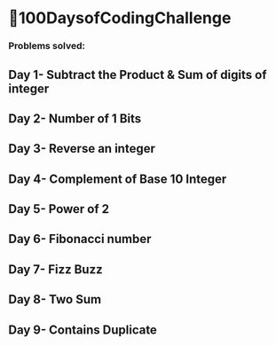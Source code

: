 <h1>🚀100DaysofCodingChallenge</h1>
<h3>Problems solved:</h3>
<h2><b>Day 1-</b> Subtract the Product & Sum of digits of integer </h2>
<h2><b>Day 2-</b> Number of 1 Bits</h2>
<h2><b>Day 3-</b> Reverse an integer</h2>
<h2><b>Day 4-</b> Complement of Base 10 Integer </h2>
<h2><b>Day 5-</b> Power of 2</h2>
<h2><b>Day 6-</b> Fibonacci number</h2>
<h2><b>Day 7-</b> Fizz Buzz</h2>
<h2><b>Day 8-</b> Two Sum</h2>
<h2><b>Day 9-</b> Contains Duplicate</h2>

